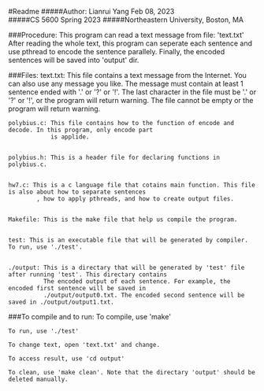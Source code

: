 #Readme
#####Author: Lianrui Yang Feb 08, 2023   
#####CS 5600 Spring 2023 
#####Northeastern University, Boston, MA

###Procedure:
    This program can read a text message from file: 'text.txt' 
    After reading the whole text, this program can seperate each 
    sentence and use pthread to encode the sentence parallely. 
    Finally, the encoded sentences will be saved into 'output' dir.

###Files:
    text.txt: This file contains a text message from the Internet. You can also use any message you like.
              The message must contain at least 1 sentence ended with '.' or '?' or '!'. The last character
              in the file must be '.' or '?' or '!', or the program will return warning. The file cannot be empty
              or the program will return warning.


    polybius.c: This file contains how to the function of encode and decode. In this program, only encode part
                is applide.


    polybius.h: This is a header file for declaring functions in polybius.c.


    hw7.c: This is a c language file that cotains main function. This file is also about how to separate sentences
            , how to apply pthreads, and how to create output files.


    Makefile: This is the make file that help us compile the program.


    test: This is an executable file that will be generated by compiler. To run, use './test'.


    ./output: This is a directary that will be generated by 'test' file after running 'test'. This directary contains
              The encoded output of each sentence. For example, the encoded first sentence will be saved in 
              ./output/output0.txt. The encoded second sentence will be saved in ./output/output1.txt.

    
###To compile and to run:
    To compile, use 'make'

    To run, use './test'

    To change text, open 'text.txt' and change.

    To access result, use 'cd output'

    To clean, use 'make clean'. Note that the directary 'output' should be deleted manually.
